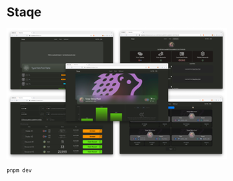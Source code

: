 # Staqe

<img src="https://raw.githubusercontent.com/staqeprotocol/interface/main/public/banner.png" />

```
pnpm dev
```
